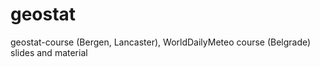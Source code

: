 geostat
=======

geostat-course (Bergen, Lancaster), WorldDailyMeteo course (Belgrade) slides and material
